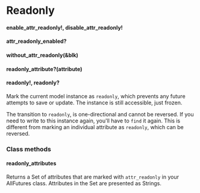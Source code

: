 # Readonly

#### enable\_attr\_readonly!, disable\_attr\_readonly!

#### attr\_readonly\_enabled?

#### without\_attr\_readonly(\&blk)

#### readonly\_attribute?(attribute)

#### readonly!, readonly?

Mark the current model instance as `readonly`, which prevents any future attempts to save or update. The instance is still accessible, just frozen.

The transition to `readonly`, is one-directional and cannot be reversed. If you need to write to this instance again, you'll have to `find` it again. This is different from marking an individual attribute as `readonly`, which can be reversed.

### Class methods

#### readonly\_attributes

Returns a Set of attributes that are marked with `attr_readonly` in your AllFutures class. Attributes in the Set are presented as Strings.

